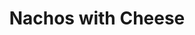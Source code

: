 ---
title: "Nachos with Cheese"
description: "+$3.00 - <strong>Add Veggies</strong>: green peppers, red onions, tomatoes & green olives<br>
+$5.00 - <strong>Add Fresh Chicken or Ground Beef</strong>"
price_s: ""
price_l: "11"
weight: "4"
---